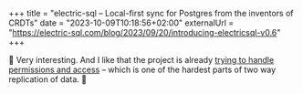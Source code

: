 +++
title = "electric-sql – Local-first sync for Postgres from the inventors of CRDTs"
date = "2023-10-09T10:18:56+02:00"
externalUrl = "https://electric-sql.com/blog/2023/09/20/introducing-electricsql-v0.6"
+++

👀 Very interesting. And I like that the project is already [trying to handle permissions and access][1] – which is one of the hardest parts of two way replication of data. 🤔 

[1]: https://electric-sql.com/docs/api/ddlx